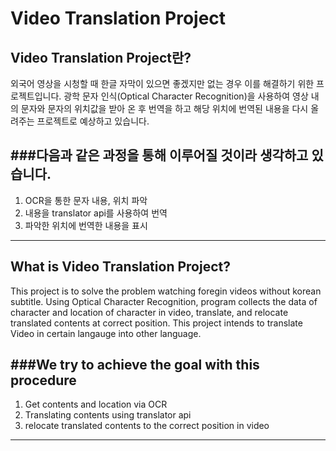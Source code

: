 # Video Translation Project

## Video Translation Project란?

외국어 영상을 시청할 때 한글 자막이 있으면 좋겠지만 없는 경우 이를 해결하기 위한 프로젝트입니다. 
광학 문자 인식(Optical Character Recognition)을 사용하여 영상 내의 문자와 문자의 위치값을 받아 온 후
번역을 하고 해당 위치에 번역된 내용을 다시 올려주는 프로젝트로 예상하고 있습니다.

###다음과 같은 과정을 통해 이루어질 것이라 생각하고 있습니다.
---
1. OCR을 통한 문자 내용, 위치 파악
2. 내용을 translator api를 사용하여 번역
3. 파악한 위치에 번역한 내용을 표시
---

## What is Video Translation Project?
This project is to solve the problem watching foregin videos without korean subtitle.
Using Optical Character Recognition, program collects the data of character and location of character in video,
translate, and relocate translated contents at correct position.
This project intends to translate Video in certain langauge into other language.

###We try to achieve the goal with this procedure
---
1. Get contents and location via OCR
2. Translating contents using translator api
3. relocate translated contents to the correct position in video
---

